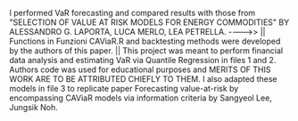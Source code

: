 I performed VaR forecasting and compared results with those from "SELECTION OF VALUE AT RISK MODELS FOR ENERGY COMMODITIES" BY ALESSANDRO G. LAPORTA, LUCA MERLO, LEA PETRELLA.
---->> || Functions in Funzioni CAViaR.R and backtesting methods were developed by the authors of this paper. ||
This project was meant to perform financial data analysis and estimating VaR via Quantile Regression in files 1 and 2. Authors code was used for educational purposes and MERITS OF THIS WORK ARE TO BE ATTRIBUTED CHIEFLY TO THEM.
I also adapted these models in file 3 to replicate paper Forecasting value-at-risk by encompassing CAViaR models via information criteria  by  Sangyeol Lee, Jungsik Noh.
